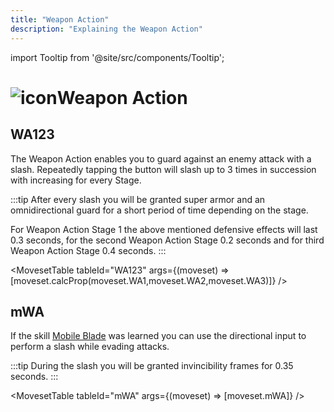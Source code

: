 ```yaml
---
title: "Weapon Action"
description: "Explaining the Weapon Action"
---
```


import Tooltip from '@site/src/components/Tooltip';

# <img src="/PA/38px-NGSUIWeaponActionGunblade.png" alt="icon" className="heading-icon"/>Weapon Action

## WA123
The Weapon Action enables you to guard against an enemy attack with a slash. Repeatedly tapping the button will slash up to 3 times in succession with increasing <Tooltip term="DPS" /> for every Stage.

:::tip
After every slash you will be granted super armor and an omnidirectional guard for a short period of time depending on the stage.

For Weapon Action Stage 1 the above mentioned defensive effects will last 0.3 seconds, for the second Weapon Action Stage 0.2 seconds and for third Weapon Action Stage 0.4 seconds.
:::

<VideoPlayer src="/PA/WA123.webm" />

<MovesetTable tableId="WA123" args={(moveset) => [moveset.calcProp(moveset.WA1,moveset.WA2,moveset.WA3)]} />

## mWA
If the skill [Mobile Blade](/skill-tree/skills#mobile-blade) was learned you can use the directional input to perform a slash while evading attacks.

:::tip
During the slash you will be granted invincibility frames for 0.35 seconds.
:::

<VideoPlayer src="/PA/mWA.webm" />

<MovesetTable tableId="mWA" args={(moveset) => [moveset.mWA]} />